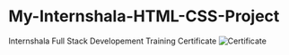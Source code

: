 # My-Internshala-HTML-CSS-Project
Internshala Full Stack Developement Training Certificate
![Certificate](https://i.postimg.cc/xdJGMTWH/0001-1.jpg)
